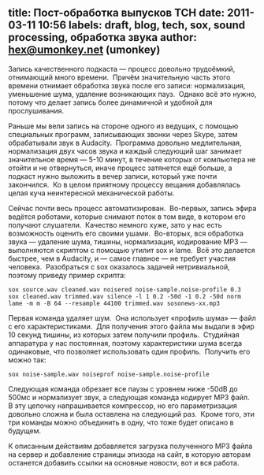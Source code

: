 title: Пост-обработка выпусков ТСН
date: 2011-03-11 10:56
labels: draft, blog, tech, sox, sound processing, обработка звука
author: hex@umonkey.net (umonkey)
---
Запись качественного подкаста — процесс довольно трудоёмкий, отнимающий много
времени.  Причём значительную часть этого времени отнимает обработка звука после
его записи: нормализация, уменьшение шума, удаление возникающих пауз.  Однако
всё это нужно, потому что делает запись более динамичной и удобной для
прослушивания.

Раньше мы вели запись на стороне одного из ведущих, с помощью специальных
программ, записывающих звонки через Skype, затем обрабатывали звук в Audacity. 
Программа довольно медлительная, нормализация двух часов звука и каждый
следующий шаг занимает значительное время — 5-10 минут, в течение которых от
компьютера не отойти и не отвернуться, иначе процесс затянется ещё больше, а
подкаст нужно выложить в вечер записи, который уже почти закончился.  Ко в целом
приятному процессу вещания добавлялась целая куча неинтересной механической
работы.

Сейчас почти весь процесс автоматизирован.  Во-первых, запись эфира ведётся
роботами, которые снимают поток в том виде, в котором его получают слушатели. 
Качество немного хуже, зато у нас есть возможность оценить его своими ушами. 
Во-вторых, вся обработка звука — удаление шума, тишины, нормализация,
кодирование MP3 — выполняются скриптом с помощью утилит sox и lame.  Всё это
делается быстрее, чем в Audacity, и — самое главное — не требует участия
человека.  Разобраться с sox оказалось задачей нетривиальной, поэтому приведу
пример скрипта:

    sox source.wav cleaned.wav noisered noise-sample.noise-profile 0.3
    sox cleaned.wav trimmed.wav silence -l 1 0.2 -50d -1 0.2 -50d norm
    lame -m m -B 64 --resample 44100 trimmed.wav sosonews-xx.mp3

Первая команда удаляет шум.  Она использует «профиль шума» — файл с его
характеристиками.  Для получения этого файла мы выдали в эфир 10 секунд тишины,
из которых затем получили профиль.  Студийная аппаратура у нас постоянная,
поэтому характеристики шума всегда одинаковые, что позволяет использовать один
профиль.  Получить его можно так:

    sox noise-sample.wav noiseprof noise-sample.noise-profile

Следующая команда обрезает все паузы с уровнем ниже -50dB до 500мс и нормализует
звук, а следующая команда кодирует MP3 файл.  В эту цепочку напрашивается
компрессор, но его параметризация довольно сложна и была оставлена на следующий
раз.  Кроме того, эти три команды можно объединить в одну, что тоже будет
описано в будущем.

К описанным действиям добавляется загрузка полученного MP3 файла на сервер и
добавление страницы эпизода на сайт, в которую авторам останется добавить ссылки
на основные новости, вот и вся работа.
